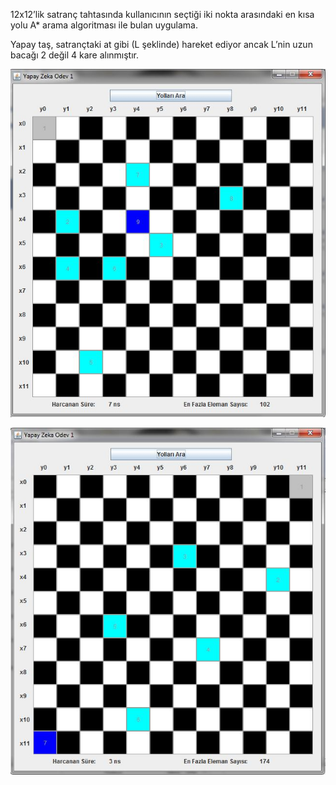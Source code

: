 12x12’lik satranç tahtasında kullanıcının seçtiği iki nokta arasındaki en kısa yolu A* arama algoritması
ile bulan uygulama.

Yapay taş, satrançtaki at gibi (L şeklinde) hareket ediyor ancak L’nin uzun bacağı 2 değil 4 kare alınmıştır.

![Alt text](https://github.com/th3gundy/A-star-Algorithm-App/blob/master/pic/4.JPG "SS 1")

![Alt text](https://github.com/th3gundy/A-star-Algorithm-App/blob/master/pic/3.jpg "SS 1")

